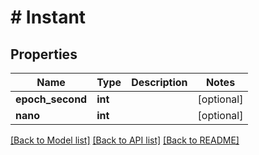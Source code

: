 # # Instant

## Properties

Name | Type | Description | Notes
------------ | ------------- | ------------- | -------------
**epoch_second** | **int** |  | [optional] 
**nano** | **int** |  | [optional] 

[[Back to Model list]](../../README.md#documentation-for-models) [[Back to API list]](../../README.md#documentation-for-api-endpoints) [[Back to README]](../../README.md)


